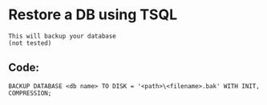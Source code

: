 # Restore a DB using TSQL

    This will backup your database
    (not tested)
    
## Code:

    BACKUP DATABASE <db name> TO DISK = '<path>\<filename>.bak' WITH INIT, COMPRESSION;
    
